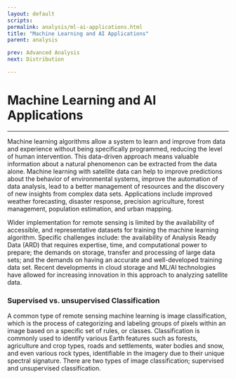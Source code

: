 ```yaml
---
layout: default
scripts:
permalink: analysis/ml-ai-applications.html
title: "Machine Learning and AI Applications"
parent: analysis

prev: Advanced Analysis
next: Distribution

---
```


# Machine Learning and AI Applications

---

Machine learning algorithms allow a system to learn and improve from data and experience without being specifically programmed, reducing the level of human intervention. This data-driven approach means valuable information about a natural phenomenon can be extracted from the data alone. Machine learning with satellite data can help to improve predictions about the behavior of environmental systems, improve the automation of data analysis, lead to a better management of resources and the discovery of new insights from complex data sets.  Applications include improved weather forecasting, disaster response, precision agriculture, forest management, population estimation, and urban mapping.

Wider implementation for remote sensing is limited by the availability of accessible, and representative datasets for training the machine learning algorithm. Specific challenges include: the availability of Analysis Ready Data (ARD) that requires expertise, time, and computational power to prepare; the demands on storage, transfer and processing of large data sets; and the demands on having an accurate and well-developed training data set.  Recent developments in cloud storage and ML/AI technologies have allowed for increasing innovation in this approach to analyzing satellite data. 

### Supervised vs. unsupervised Classification

A common type of remote sensing machine learning is image classification, which is the process of categorizing and labeling groups of pixels within an image based on a specific set of rules, or classes. Classification is commonly used to identify various Earth features such as forests, agriculture and crop types, roads and settlements, water bodies and snow, and even various rock types, identifiable in the imagery due to their unique spectral signature. There are two types of image classification; supervised and unsupervised classification.